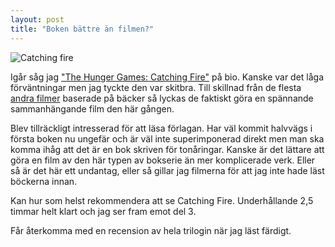 ```yaml
---
layout: post
title: "Boken bättre än filmen?"
---
```


![Catching fire](http://img.deadbeefcafe.se/i/52c195b97834c.jpg "Vänd stjärten mot kameran!")

Igår såg jag ["The Hunger Games: Catching Fire"][1] på bio. Kanske var det låga förväntningar men jag tyckte den var skitbra. Till skillnad från de flesta [andra filmer][2] baserade på bäcker så lyckas de faktiskt göra en spännande sammanhängande film den här gången.

Blev tillräckligt intresserad för att läsa förlagan. Har väl kommit halvvägs i första boken nu ungefär och är väl inte superimponerad direkt men man ska komma ihåg att det är en bok skriven för tonåringar. Kanske är det lättare att göra en film av den här typen av bokserie än mer komplicerade verk. Eller så är det här ett undantag, eller så gillar jag filmerna för att jag inte hade läst böckerna innan.

Kan hur som helst rekommendera att se Catching Fire. Underhållande 2,5 timmar helt klart och jag ser fram emot del 3.

Får återkomma med en recension av hela trilogin när jag läst färdigt.

[1]: http://www.imdb.com/title/tt1951264/
[2]: http://www.imdb.com/title/tt1731141/